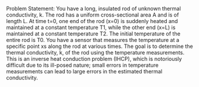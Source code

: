 Problem Statement: You have a long, insulated rod of unknown thermal conductivity, k. 
The rod has a uniform cross-sectional area A and is of length L.
At time t=0, one end of the rod (x=0) is suddenly heated and maintained at a constant temperature T1,
while the other end (x=L) is maintained at a constant temperature T2.
The initial temperature of the entire rod is T0.
You have a sensor that measures the temperature at a specific point xs along the rod at various times.
The goal is to determine the thermal conductivity, k, of the rod using the temperature measurements.
This is an inverse heat conduction problem (IHCP), which is notoriously difficult due to its ill-posed nature;
small errors in temperature measurements can lead to large errors in the estimated thermal conductivity.
